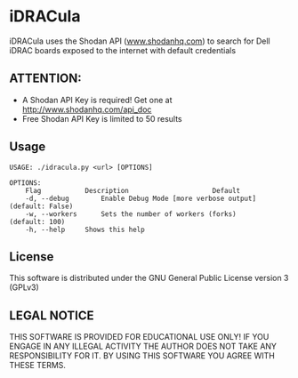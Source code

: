 iDRACula
========
iDRACula uses the Shodan API (www.shodanhq.com) to search for Dell iDRAC boards exposed to the internet with default credentials

ATTENTION: 
-----------------------------
* A Shodan API Key is required! Get one at http://www.shodanhq.com/api_doc
* Free Shodan API Key is limited to 50 results

Usage
----------------------------------------
    USAGE: ./idracula.py <url> [OPTIONS]

    OPTIONS:
        Flag           Description                     Default
        -d, --debug        Enable Debug Mode [more verbose output]         (default: False)
        -w, --workers      Sets the number of workers (forks)          (default: 100)
        -h, --help     Shows this help


License
-----------------------------------------
This software is distributed under the GNU General Public License version 3 (GPLv3)

LEGAL NOTICE
-----------------------------------------
THIS SOFTWARE IS PROVIDED FOR EDUCATIONAL USE ONLY! IF YOU ENGAGE IN ANY ILLEGAL ACTIVITY THE AUTHOR DOES NOT TAKE ANY RESPONSIBILITY FOR IT. BY USING THIS SOFTWARE YOU AGREE WITH THESE TERMS.
